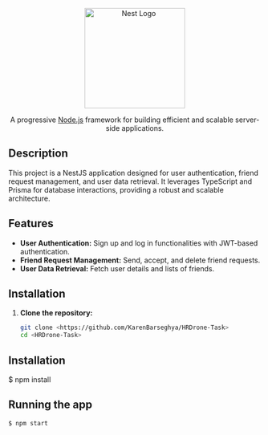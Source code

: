 <p align="center">
  <a href="http://nestjs.com/" target="blank">
    <img src="https://nestjs.com/img/logo-small.svg" width="200" alt="Nest Logo" />
  </a>
</p>

<p align="center">
  A progressive <a href="http://nodejs.org" target="_blank">Node.js</a> framework for building efficient and scalable server-side applications.
</p>

## Description

This project is a NestJS application designed for user authentication, friend request management, and user data retrieval. It leverages TypeScript and Prisma for database interactions, providing a robust and scalable architecture.

## Features

- **User Authentication:** Sign up and log in functionalities with JWT-based authentication.
- **Friend Request Management:** Send, accept, and delete friend requests.
- **User Data Retrieval:** Fetch user details and lists of friends.

## Installation

1. **Clone the repository:**

   ```bash
   git clone <https://github.com/KarenBarseghya/HRDrone-Task>
   cd <HRDrone-Task>
   ```

## Installation

$ npm install

## Running the app

```bash
$ npm start
```
